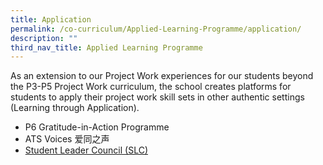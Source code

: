 ```yaml
---
title: Application
permalink: /co-curriculum/Applied-Learning-Programme/application/
description: ""
third_nav_title: Applied Learning Programme
---
```

As an extension to our Project Work experiences for our students beyond the P3-P5 Project Work curriculum, the school creates platforms for students to apply their project work skill sets in other authentic settings (Learning through Application).

* P6 Gratitude-in-Action Programme
* ATS Voices 爱同之声
* [Student Leader Council (SLC)](https://www.aitong.moe.edu.sg/co-curriculum/Innovation-and-Enterprise/p3-scamper/)